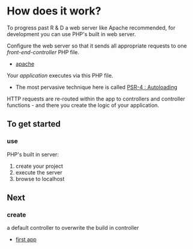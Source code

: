 # How does it work?

To progress past R & D a web server like Apache recommended, for development you can use PHP's built in web server.

Configure the web server so that it sends all appropriate requests to one *front-end-controller* PHP file.
* [apache](/docs/apache)

Your *application* executes via this PHP file.
* The most pervasive technique here is called [PSR-4 : Autoloading](https://www.php-fig.org/psr/psr-4/)

HTTP requests are re-routed within the app to controllers and controller functions - and there you create the logic of your application.

## To get started
### use
PHP's built in server:
1. create your project
2. execute the server
3. browse to localhost

## Next
### create
a default controller to overwrite the build in controller
* [first app](/docs/firstapp)
